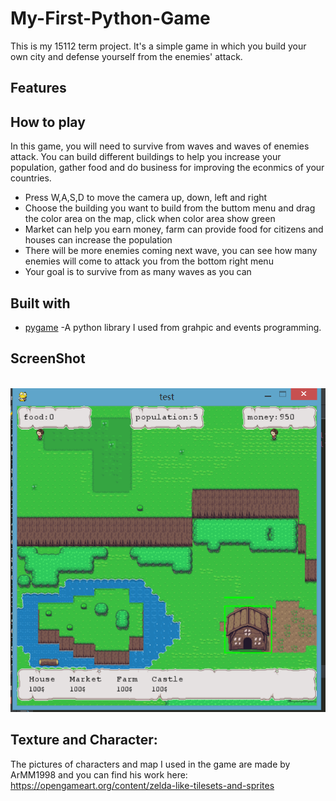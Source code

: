 # My-First-Python-Game
This is my 15112 term project.  It's a simple game in which you build your own city and defense yourself from the enemies' attack. 

## Features

## How to play
In this game, you will need to survive from waves and waves of enemies attack. You can build different buildings to help you increase your population, 
gather food and do business for improving the econmics of your countries. 
* Press W,A,S,D to move the camera up, down, left and right
* Choose the building you want to build from the buttom menu and drag the color area on the map, click when color area show green
* Market can help you earn money, farm can provide food for citizens and houses can increase the population
* There will be more enemies coming next wave, you can see how many enemies will come to attack you from the bottom right menu
* Your goal is to survive from as many waves as you can

## Built with
* [pygame](https://www.pygame.org/news) -A python library I used from grahpic and events programming.

## ScreenShot
  ![image](https://github.com/bilaer/My-First-Python-Game/blob/master/screenshot.png)
## Texture and Character:
The pictures of characters and map I used in the game are made by ArMM1998 and you can find his work here: https://opengameart.org/content/zelda-like-tilesets-and-sprites 
